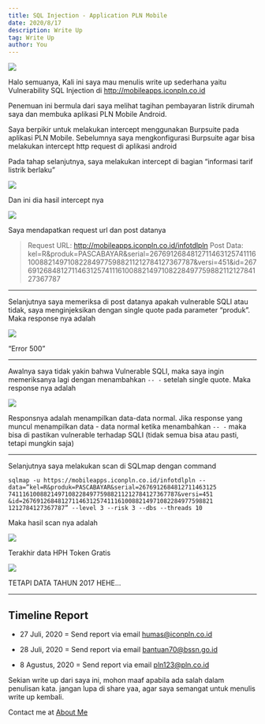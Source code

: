 ```yaml
---
title: SQL Injection - Application PLN Mobile
date: 2020/8/17
description: Write Up
tag: Write Up
author: You
---
```


![ ](https://miro.medium.com/max/600/1*nmPP_fIUsZoBn408ydemgA.jpeg)

Halo semuanya, Kali ini saya mau menulis write up sederhana yaitu Vulnerability SQL Injection di http://mobileapps.iconpln.co.id

Penemuan ini bermula dari saya melihat tagihan pembayaran listrik dirumah saya dan membuka aplikasi PLN Mobile Android.

Saya berpikir untuk melakukan intercept menggunakan Burpsuite pada aplikasi PLN Mobile. Sebelumnya saya mengkonfigurasi Burpsuite agar bisa melakukan intercept http request di aplikasi android

Pada tahap selanjutnya, saya melakukan intercept di bagian “informasi tarif listrik berlaku”

![ ](https://miro.medium.com/max/2400/1*sM-XM_wRWyRgYhCGpIMd1Q.jpeg)

Dan ini dia hasil intercept nya

![ ](https://miro.medium.com/max/2400/1*uMJRVAuaFyrchkHysB1I8A.png)

Saya mendapatkan request url dan post datanya

> Request URL: http://mobileapps.iconpln.co.id/infotdlpln
> Post Data: kel=R&produk=PASCABAYAR&serial=2676912684812711463125741116100882149710822849775988211212784127367787&versi=451&id=2676912684812711463125741116100882149710822849775988211212784127367787

___

Selanjutnya saya memeriksa di post datanya apakah vulnerable SQLI atau tidak, saya
menginjeksikan dengan single quote pada parameter “produk”. Maka response nya adalah

![ ](https://miro.medium.com/max/2400/1*FIMQa81qYPey_9Wqavtu_Q.png)

“Error 500”

___

Awalnya saya tidak yakin bahwa Vulnerable SQLI, maka saya ingin memeriksanya lagi dengan menambahkan `-- -` setelah single quote. Maka response nya adalah

![ ](https://miro.medium.com/max/2400/1*c96BFoR_gr51BsuRoJL3CQ.png)

Responsnya adalah menampilkan data-data normal.
Jika response yang muncul menampilkan data - data normal ketika menambahkan `-- -` maka bisa di pastikan vulnerable terhadap SQLI (tidak semua bisa atau pasti, tetapi mungkin saja)

___

Selanjutnya saya melakukan scan di SQLmap dengan command

```
sqlmap -u https://mobileapps.iconpln.co.id/infotdlpln --data=”kel=R&produk=PASCABAYAR&serial=2676912684812711463125 741116100882149710822849775988211212784127367787&versi=451 &id=267691268481271146312574111610088214971082284977598821 1212784127367787” --level 3 --risk 3 --dbs --threads 10
```

Maka hasil scan nya adalah

![ ](https://miro.medium.com/max/2400/1*SP5nk4I_M_2yr6TfsUk3Hg.png)

Terakhir data HPH Token Gratis

![ ](https://miro.medium.com/max/2400/1*FD8wjTLyqsVrBHyVjWF9iw.png)

TETAPI DATA TAHUN 2017 HEHE...

___

## Timeline Report

+ 27 Juli, 2020 = Send report via email humas@iconpln.co.id

+ 28 Juli, 2020 = Send report via email bantuan70@bssn.go.id

+ 8 Agustus, 2020 = Send report via email pln123@pln.co.id

Sekian write up dari saya ini, mohon maaf apabila ada salah dalam penulisan kata. jangan lupa di share yaa, agar saya semangat untuk menulis write up kembali.

Contact me at [About Me](/about/)